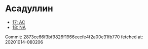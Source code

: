 # Асадуллин
- [17: AC](17.md)
- [18: NA](18.md)

Commit: 2873ce66f3bf9826f1966eecfe4f2a00e31fb770
 fetched at: 20201014-080206
